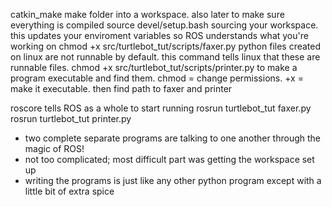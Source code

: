 catkin_make					                            make folder into a workspace. also later to make sure everything is compiled
source devel/setup.bash				                  sourcing your workspace. this updates your enviroment variables so ROS understands what you're working on
chmod +x src/turtlebot_tut/scripts/faxer.py	    python files created on linux are not runnable by default. this command tells linux that these are runnable files.
chmod +x src/turtlebot_tut/scripts/printer.py 	to make a program executable and find them. chmod = change permissions. +x = make it executable. then find path to faxer and printer

roscore						                              tells ROS as a whole to start running
rosrun turtlebot_tut faxer.py
rosrun turtlebot_tut printer.py

- two complete separate programs are talking to one another through the magic of ROS!
- not too complicated; most difficult part was getting the workspace set up
- writing the programs is just like any other python program except with a little bit of extra spice
